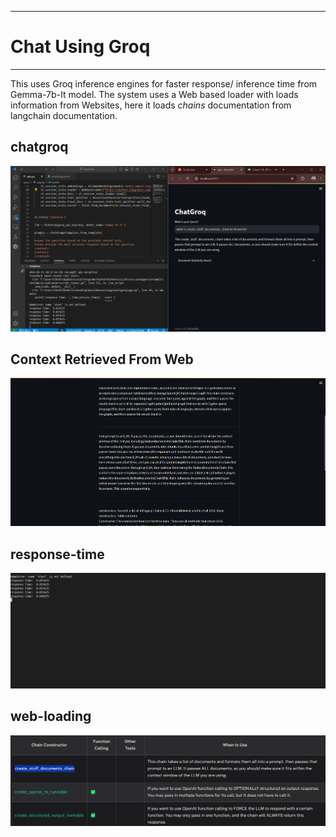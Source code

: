 
***
# Chat Using Groq 
***
This uses Groq inference engines for faster response/ inference time from Gemma-7b-It model. The system uses a Web based loader with loads information from Websites, here it loads *chains* documentation from langchain documentation.

## chatgroq
![groq](https://github.com/kanishkaran/langchain-practice/blob/38f3868552c25c7f8601674a2594b610bfbc66d9/chatgroq.png)

## Context Retrieved From Web
![groq-context](https://github.com/kanishkaran/langchain-practice/blob/38f3868552c25c7f8601674a2594b610bfbc66d9/groq-context.png)

## response-time
![response-time](https://github.com/kanishkaran/langchain-practice/blob/38f3868552c25c7f8601674a2594b610bfbc66d9/response-time.png)

## web-loading
![web-loading](https://github.com/kanishkaran/langchain-practice/blob/38f3868552c25c7f8601674a2594b610bfbc66d9/web-loading.png)
